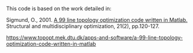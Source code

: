 This code is based on the work detailed in:

Sigmund, O., 2001. [A 99 line topology optimization code written in Matlab.](https://link.springer.com/article/10.1007%252Fs001580050176) Structural and multidisciplinary optimization, 21(2), pp.120-127.

https://www.topopt.mek.dtu.dk/apps-and-software/a-99-line-topology-optimization-code-written-in-matlab
